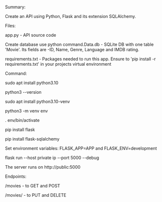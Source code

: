 Summary:

Create an API using Python, Flask and its extension SQLAlchemy.

Files:

app.py - API source code

Create database use python command.Data.db - SQLite DB with one table 'Movie'. Its fields are -ID, Name, Genre, Language and IMDB rating.

requirements.txt - Packages needed to run this app. Ensure to 'pip install -r requirements.txt' in your projects virtual environment

Command:

sudo apt install python3.10

python3 --version

sudo apt install python3.10-venv

python3 -m venv env

. env/bin/activate


pip install flask

pip install flask-sqlalchemy

Set environment variables: FLASK_APP=APP and FLASK_ENV=development

flask run --host private ip --port 5000 --debug

The server runs on http://public:5000

Endpoints:

/movies - to GET and POST

/movies/ - to PUT and DELETE

